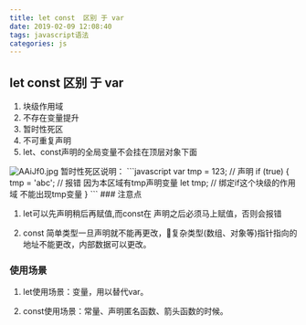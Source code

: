 ```yaml
---
title: let const  区别 于 var
date: 2019-02-09 12:08:40
tags: javascript语法
categories: js
---
```


##  let const  区别 于 var
1. 块级作用域
2. 不存在变量提升
3. 暂时性死区
4. 不可重复声明
5. let、const声明的全局变量不会挂在顶层对象下面
<img src="https://s2.ax1x.com/2019/03/14/AAiB79.png" alt="AAiJf0.jpg" border="0" class="full-image" />
<!--more-->
暂时性死区说明：
```javascript
var tmp = 123; // 声明
if (true) {
  tmp = 'abc'; // 报错 因为本区域有tmp声明变量
  let tmp; // 绑定if这个块级的作用域 不能出现tmp变量
}
```
### 注意点

1. let可以先声明稍后再赋值,而const在 声明之后必须马上赋值，否则会报错

2. const 简单类型一旦声明就不能再更改，复杂类型(数组、对象等)指针指向的地址不能更改，内部数据可以更改。

### 使用场景

1. let使用场景：变量，用以替代var。

2. const使用场景：常量、声明匿名函数、箭头函数的时候。


